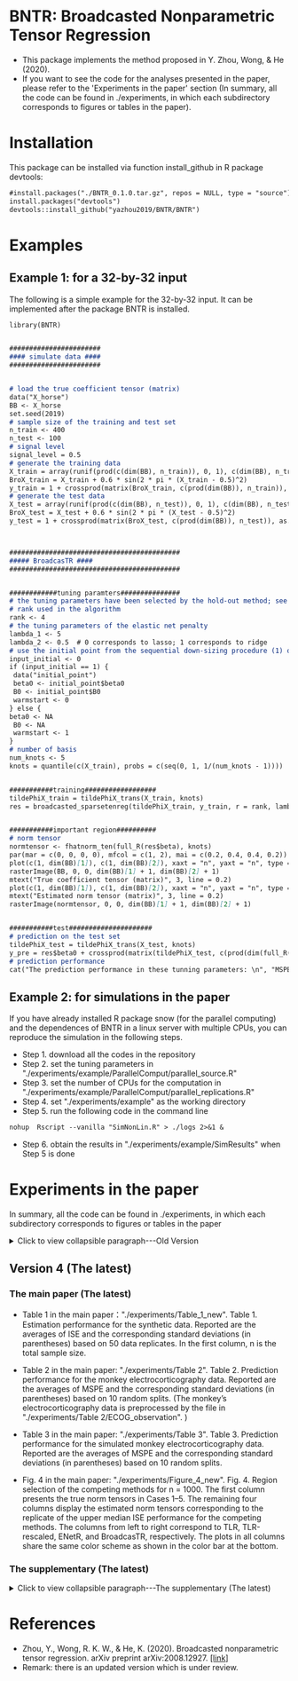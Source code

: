 # BNTR: Broadcasted Nonparametric Tensor Regression
- This package implements the method proposed in Y. Zhou, Wong, & He (2020).
- If you want to see the code for the analyses presented in the paper, please refer to the 'Experiments in the paper' section (In summary, all the code can be found in ./experiments, in which each subdirectory corresponds to figures or tables in the paper).
  


# Installation
This package can be installed via function install_github in R package devtools:
```markdown
#install.packages("./BNTR_0.1.0.tar.gz", repos = NULL, type = "source")
install.packages("devtools")
devtools::install_github("yazhou2019/BNTR/BNTR")
```

# Examples 
## Example 1: for a 32-by-32 input
The following is a simple example for the 32-by-32 input. It can be implemented after the package BNTR is installed.

```markdown
library(BNTR)


#######################
#### simulate data ####
#######################


# load the true coefficient tensor (matrix)
data("X_horse")
BB <- X_horse
set.seed(2019)
# sample size of the training and test set
n_train <- 400
n_test <- 100
# signal level
signal_level = 0.5
# generate the training data
X_train = array(runif(prod(c(dim(BB), n_train)), 0, 1), c(dim(BB), n_train))
BroX_train = X_train + 0.6 * sin(2 * pi * (X_train - 0.5)^2)
y_train = 1 + crossprod(matrix(BroX_train, c(prod(dim(BB)), n_train)), as.vector(BB)) + signal_level * rnorm(n_train)
# generate the test data
X_test = array(runif(prod(c(dim(BB), n_test)), 0, 1), c(dim(BB), n_test))
BroX_test = X_test + 0.6 * sin(2 * pi * (X_test - 0.5)^2)
y_test = 1 + crossprod(matrix(BroX_test, c(prod(dim(BB)), n_test)), as.vector(BB)) + signal_level * rnorm(n_test)



###########################################
##### BroadcasTR ####
###########################################


############tuning paramters###############
# the tuning parameters have been selected by the hold-out method; see the paper
# rank used in the algorithm
rank <- 4
# the tuning parameters of the elastic net penalty
lambda_1 <- 5
lambda_2 <- 0.5  # 0 corresponds to lasso; 1 corresponds to ridge
# use the initial point from the sequential down-sizing procedure (1) or not (0). if not, we adopt a sequential warmstart descriped in the paper.
input_initial <- 0
if (input_initial == 1) {
 data("initial_point")
 beta0 <- initial_point$beta0
 B0 <- initial_point$B0
 warmstart <- 0
} else {
beta0 <- NA
 B0 <- NA
 warmstart <- 1
}
# number of basis
num_knots <- 5
knots = quantile(c(X_train), probs = c(seq(0, 1, 1/(num_knots - 1))))


###########training##################
tildePhiX_train = tildePhiX_trans(X_train, knots)
res = broadcasted_sparsetenreg(tildePhiX_train, y_train, r = rank, lambda = lambda_1, alpha = lambda_2, warmstart = warmstart, beta0 = beta0, B0=B0, Replicates=1)


###########important region##########
# norm tensor
normtensor <- fhatnorm_ten(full_R(res$beta), knots)
par(mar = c(0, 0, 0, 0), mfcol = c(1, 2), mai = c(0.2, 0.4, 0.4, 0.2))
plot(c(1, dim(BB)[1]), c(1, dim(BB)[2]), xaxt = "n", yaxt = "n", type = "n")
rasterImage(BB, 0, 0, dim(BB)[1] + 1, dim(BB)[2] + 1)
mtext("True coefficient tensor (matrix)", 3, line = 0.2)
plot(c(1, dim(BB)[1]), c(1, dim(BB)[2]), xaxt = "n", yaxt = "n", type = "n")
mtext("Estimated norm tensor (matrix)", 3, line = 0.2)
rasterImage(normtensor, 0, 0, dim(BB)[1] + 1, dim(BB)[2] + 1)


###########test#####################
# prediction on the test set
tildePhiX_test = tildePhiX_trans(X_test, knots)
y_pre = res$beta0 + crossprod(matrix(tildePhiX_test, c(prod(dim(full_R(res$beta))), n_test)), as.vector(full_R(res$beta)))
# prediction performance
cat("The prediction performance in these tunning parameters: \n", "MSPE =", sum((y_test - y_pre)^2)/n_test, "\n")


```

## Example 2: for simulations in the paper 
If you have already installed R package snow (for the parallel computing) and the dependences of BNTR in a linux server with multiple CPUs, you can reproduce the simulation in the following steps. 
- Step 1. download all the codes in the repository
- Step 2. set the tuning parameters in "./experiments/example/ParallelComput/parallel_source.R"
- Step 3. set the number of CPUs for the computation in "./experiments/example/ParallelComput/parallel_replications.R" 
- Step 4. set "./experiments/example" as the working directory 
- Step 5. run the following code in the command line
```markdown
nohup  Rscript --vanilla "SimNonLin.R" > ./logs 2>&1 &
```
- Step 6. obtain the results in "./experiments/example/SimResults"  when Step 5 is done



# Experiments in the paper
In summary, all the code can be found in ./experiments, in which each subdirectory corresponds to figures or tables in the paper

<details>
  <summary>Click to view collapsible paragraph---Old Version</summary>
  
## Version 3 (The previous)
### The main paper (The previous)
<details>
  <summary>Click to view collapsible paragraph---The main paper (The previous)</summary>
 
- "./experiments/Table 1":  Estimation performance in synthetic data. Reported are the averages of ISEs and the corresponding standard deviations (in parentheses) based on 50 data replications. In the first column, n is the total sample size, of which 20% were kept for the hold-out method. (X is generated from a mixture of multivariate truncated normal distribution with a Toeplitz variance matrix on the support and point mass distribution on the boundaries.)
 
- "./experiments/Table 2": Prediction performance on the monkey’s electrocorticography data. Reported are averages of MSPE and the corresponding standard deviations (in parentheses) based on 10 random splittings.
  
- "./experiments/Table 3": Prediction performance on the simulated monkey’s electrocorticography data. Reported are averages of MSPE and the corresponding standard deviations (in parentheses) based on 10 random splittings.
  
- "./experiments/Figure 4": Region selection of TLR, TLR-rescaled, ENetR, and BroadcasTR for n = 1000, of which 20% were for the hold-out method. The first column presents the true norm tensors corresponding to Cases 1–5, respectively. The rest four columns depict the estimated norm tensor with median ISEs of the comparative and proposed methods. Columns from left to right respectively correspond to TLR, TLR-rescaled, ENetR, and BroadcasTR. The plots in all columns share the same color scheme as shown in the color bar at the bottom. (X is generated from a mixture of multivariate truncated normal distribution with a Toeplitz variance matrix on the support and point mass distribution on the boundaries.)
  
- "./experiments/Figure 5": Region selection of BroadcasTR for Cases 1–5, with various sample size n = 500, 750, and 1000 (where 20% data are used for the hold-out method). All plots share the same color scheme as shown in the color bar at the bottom.(X is generated from a mixture of multivariate truncated normal distribution with a Toeplitz variance matrix on the support and point mass distribution on the boundaries.)
  
- "./experiments/Figure 6": The plot of the true and estimated entry-wise functions using BroadcasTR. From the first row to the fifth row correspond to Cases 1–5, respectively. From left to right are respectively the sample sizes n = 500, 750, and 1000. (X is generated from a mixture of multivariate truncated normal distribution with a Toeplitz variance matrix on the support and point mass distribution on the boundaries.)
  
- "./experiments/Figure 7": The estimation performance of entry-wise functions for the simulated monkey’s electrocorticography data. Each panel is the result of one comparing method. The entry is chosen to be the one with the median ISE (of BroadcasTR) among all entires, in the replicate with the median performance among 10 replicates of random splitting.
 </details>
 
### The supplementary (The previous)
<details>
  <summary>Click to view collapsible paragraph---The supplementary (The previous)</summary>
 
- "./experiments/Supp/Figure S1-S3": (1)Region selection of TLR, TLR-rescaled, ENetR, and BroadcasTR for synthetic data in Section E with n = 1000, of which 20% were for the hold-out method. The first column presents the true norm tensors corresponding to Cases 1–5, respectively. The rest four columns de- pict the estimated norm tensor with median ISEs of the comparative and proposed methods. Columns from left to right respectively correspond to TLR, TLR-rescaled, ENetR, and BroadcasTR. The plots in all columns share the same color scheme as shown in the color bar at the bottom. (2)Region selection of BroadcasTR for Cases 1–5 (from the first to the fifth row) in Section E, with various sample size n = 500, 750, and 1000 (where 20% data are used for the hold-out method). All plots share the same color scheme as shown in the color bar at the bottom. (3)The plot of the true and estimated entry-wise functions using BroadcasTR for synthetic data in Section E. From the first row to the fifth row correspond to Cases 1–5, respectively. From left to right are respectively the sample sizes n = 500, 750, and 1000. (The tensor covariate X and the error εj were generated such that Xi1,i2 ∼ Uniform[0,1])

- "./experiments/Supp/Figure S4": Estimated tensor norms of BroadcasTR for Cases 1–5 (from the first to the fifth row) in Section F where the entries of tensor covariate are Beta(2, 2) distributed. From left to right correspond to sample sizes n = 500, 750, 1000 (of which 20% data are used for the hold-out method). All plots share the same color scheme as shown in the color bar at the bottom.
  
- "./experiments/Supp/Figure S5":The LHS (LHSloss) and RHS (RHSobj) of (A.11) in Case 2 of the synthetic data in Section E. The first row show these two quantities based on 50 replications after validation, when n = 500 and n = 1000. The second row depicts the differences (RHSobj - LHSloss) accordingly.
  
- "./experiments/Supp/Figure S6-S7": (1)Prediction performance on the ADNI data. The left and right boxplots are respectively the classification accuracy of BroadcasTR and TLR-rescaled based on 10 random splittings. (2)Region selection performance on the ADNI data. The columns correspond to the slices of the tensor covariate. The rows named “Pos-” and “Neg-” are the plots of positive and negative contributions of each entry, respectively. The rows named “-TLR” and “-BroadcasTR” correspond to the tensor linear regression with rescaling strategy and the proposed broadcasted nonparametric model, respectively.
  
- "./experiments/Supp/Table S1-S3": （1）Estimation performance of synthetic data. Reported are the averages of ISEs and the corresponding standard deviations (in parentheses) based on 50 data replications. In the first column, n is the total sample size, of which 20% were kept for the hold-out method. (the tensor covariate X and the error εj were generated such that Xi1,i2 ∼ Uniform[0,1]) (2) Estimation performance of synthetic data in Section F where the entries of tensor covariate are Beta(2, 2) distributed. Reported are the averages of ISEs and the corresponding standard deviations (in parentheses) based on 50 data replications. In the first column, n is the total sample size, of which 20% were kept for the hold-out method. (3) Reported are averages of MSPE and the corresponding standard deviations (in parentheses) based on 50 replications.(GPNTE, TVGP, BroadcasTR,X = x1 ◦ x2 ∈ R64×64, where each entry of xd was independently sampled from Uniform[0,1], d = 1,2.)
 </details>

  </details>
  
## Version 4 (The latest)
### The main paper (The latest)
- Table 1 in the main paper："./experiments/Table_1_new". Table 1. Estimation performance for the synthetic data. Reported are the averages of ISE and the corresponding standard deviations (in parentheses) based on 50 data replicates. In the first column, n is the total sample size.

- Table 2 in the main paper: "./experiments/Table 2". Table 2. Prediction performance for the monkey electrocorticography data. Reported are the averages of MSPE and the corresponding standard deviations (in parentheses) based on 10 random splits. (The monkey’s electrocorticography data is preprocessed by the file in "./experiments/Table 2/ECOG_observation". )

- Table 3 in the main paper: "./experiments/Table 3". Table 3. Prediction performance for the simulated monkey electrocorticography data. Reported are the averages of MSPE and the corresponding standard deviations (in parentheses) based on 10 random splits.

- Fig. 4 in the main paper: "./experiments/Figure_4_new". Fig. 4. Region selection of the competing methods for n = 1000. The first column presents the true norm tensors in Cases 1–5. The remaining four columns display the estimated norm tensors corresponding to the replicate of the upper median ISE performance for the competing methods. The columns from left to right correspond to TLR, TLR-rescaled, ENetR, and BroadcasTR, respectively. The plots in all columns share the same color scheme as shown in the color bar at the bottom.
  
### The supplementary (The latest)
<details>
  <summary>Click to view collapsible paragraph---The supplementary (The latest)</summary>
 
- Fig. S.1. in the supplementary: "./experiments/Figure_5_new". Fig. S.1. Region selection of BroadcasTR for the synthetic data in Section 5.1 of the main paper, with sample sizes n = 500, 750, and 1000. All plots share the same color scheme as shown in the color bar at the bottom.

- Fig. S.2. in the supplementary: "./experiments/Figure_6_new". Fig. S.2. True and estimated entry-wise functions using BroadcasTR for the synthetic data in Section 5.1 of the main paper. The five rows correspond to Cases 1–5, respectively. The columns display sample sizes n = 500, 750, and 1000.

- Fig. S.3. in the supplementary: "./experiments/Figure 7". Fig. S.3. The estimation performance of the entry-wise functions for the simulated monkey electro- corticography data in Section 5.3 of the main paper. Each panel displays one competing method. The entry is chosen to be the one with the median estimation error (of BroadcasTR) among all entries.

- Table S.1. in the supplementary: "./experiments/Table 1". Table S.1. Estimation performance for the synthetic data in Section E.2. Reported are the averages of ISE and the corresponding standard deviations (in parentheses) based on 50 data replicates. In the first column, n is the total sample size.

- Table S.2 in the supplementary: "./experiments/Supp/Table S1-S3". Table S.2. Prediction performance for the synthetic data in Section E.3. Reported are the averages of MSPE and the corresponding standard deviations (in parentheses) based on 50 replicates.

- Fig. S.4. in the supplementary: "./experiments/Figure 4". Fig. S.4. Region selection of the competing methods for the synthetic data in Section E.2 (n = 1000). The first column presents the true norm tensors in Cases 1–5. The remaining four columns display the estimated norm tensors corresponding to the replicate of the upper median ISE performance for the competing methods. The columns from left to right correspond to TLR, TLR-rescaled, ENetR, and BroadcasTR, respectively. The plots in all columns share the same color scheme as shown in the color bar at the bottom.

- Fig. S.5. in the supplementary: "./experiments/Figure 5". Fig. S.5. Region selection of BroadcasTR for Cases 1–5 (from the first to the fifth row) in Section E.2, with sample sizes n = 500, 750, and 1000. All plots share the same color scheme as shown in the color bar at the bottom.

- Fig. S.6. in the supplementary: "./experiments/Figure 6". Fig. S.6. True and estimated entry-wise functions using BroadcasTR for the synthetic data in Section E.2. The five rows correspond to Cases 1–5, respectively. The columns display sample sizes n = 500, 750, and 1000.

- Fig. S.7. in the supplementary: "./experiments/Supp/Figure S5". Fig. S.7. The LHS (LHSloss) and RHS (RHSobj) of (B.10) in Case 2 of the synthetic data in Section 5.1 of the main paper. The first row show these two quantities based on 50 replicates after vali- dation, when n = 500 and n = 1000. The second row depicts the differences (RHSobj - LHSloss) accordingly.

- Fig. S.8. in the supplementary: "./experiments/Supp/Figure S6-S7". Fig. S.8. Prediction performance for the ADNI data. The left and right boxplots are respectively the classification accuracy of BroadcasTR and TLR-rescaled based on 10 random splits.

- Fig. S.9. in the supplementary: "./experiments/Supp/Figure S6-S7". Fig. S.9. Region selection performance for the ADNI data. The columns correspond to the slices of the tensor covariate. The rows named “Pos-” and “Neg-” are the plots of positive and negative contributions of each entry, respectively. The rows named “-TLR” and “-BroadcasTR” correspond to the tensor linear regression with rescaling strategy and the proposed broadcasted nonparametric model, respectively.
 </details>
 

# References
- Zhou, Y., Wong, R. K. W., & He, K. (2020). Broadcasted nonparametric tensor regression. arXiv preprint arXiv:2008.12927. [\[link\]](https://arxiv.org/abs/2008.12927v2)
- Remark: there is an updated version which is under review.
